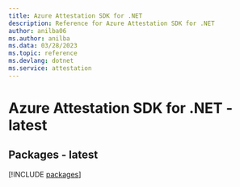 ```yaml
---
title: Azure Attestation SDK for .NET
description: Reference for Azure Attestation SDK for .NET
author: anilba06
ms.author: anilba
ms.data: 03/28/2023
ms.topic: reference
ms.devlang: dotnet
ms.service: attestation
---
```

# Azure Attestation SDK for .NET - latest
## Packages - latest
[!INCLUDE [packages](attestation-index.md)]